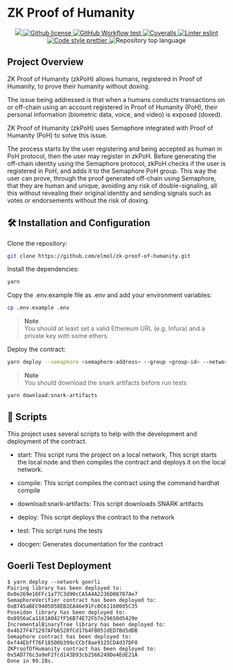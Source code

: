 # ZK Proof of Humanity

<p align="center">
    <a href="https://github.com/elmol/zk-proof-of-humanity" target="_blank">
        <img src="https://img.shields.io/badge/project-ZK%20ProofOfHumanity-blue.svg?style=flat-square">
    </a>
    <a href="/LICENSE">
        <img alt="Github license" src="https://img.shields.io/github/license/elmol/zk-proof-of-humanity.svg?style=flat-square">
    </a>
    <a href="https://github.com/elmol/zk-proof-of-humanity/actions?query=workflow%3Aproduction">
        <img alt="GitHub Workflow test" src="https://img.shields.io/github/actions/workflow/status/elmol/zk-proof-of-humanity/production.yml?branch=main&label=test&style=flat-square&logo=github">
    </a>
    <a href="https://coveralls.io/github/elmol/zk-proof-of-humanity">
        <img alt="Coveralls" src="https://img.shields.io/coveralls/github/elmol/zk-proof-of-humanity?style=flat-square&logo=coveralls">
    </a>
    <a href="https://eslint.org/">
        <img alt="Linter eslint" src="https://img.shields.io/badge/linter-eslint-8080f2?style=flat-square&logo=eslint">
    </a>
    <a href="https://prettier.io/">
        <img alt="Code style prettier" src="https://img.shields.io/badge/code%20style-prettier-f8bc45?style=flat-square&logo=prettier">
    </a>
    <img alt="Repository top language" src="https://img.shields.io/github/languages/top/elmol/zk-proof-of-humanity?style=flat-square">

</p>


## Project Overview

ZK Proof of Humanity (zkPoH) allows humans, registered in Proof of Humanity, to prove their humanity without doxing.

The issue being addressed is that when a humans conducts transactions on or off-chain using an account registered in Proof of Humanity (PoH), their personal information (biometric data, voice, and video) is exposed (doxed).

ZK Proof of Humanity (zkPoH) uses Semaphore integrated with Proof of Humanity (PoH) to solve this issue.


The process starts by the user registering and being accepted as human in PoH protocol, then the user may register in zkPoH. 
Before generating the off-chain identity using the Semaphore protocol, zkPoH checks if the user is registered in PoH, and adds it to the Semaphore PoH group. 
This way the user can prove, through the proof generated off-chain using Semaphore, that they are human and unique, avoiding any risk of double-signaling, all this without revealing their original identity and sending signals such as votes or endorsements without the risk of doxing.

## 🛠  Installation and Configuration

Clone the repository:
```bash
git clone https://github.com/elmol/zk-proof-of-humanity.git
```
Install the dependencies:

```bash
yarn
```

Copy the .env.example file as .env and add your environment variables:

```bash
cp .env.example .env
```

> **Note**  
> You should at least set a valid Ethereum URL (e.g. Infura) and a private key with some ethers.

Deploy the contract:

```bash
yarn deploy --semaphore <semaphore-address> --group <group-id> --network goerli
```

> **Note**  
> You should download the snark artifacts before run tests

```bash
yarn download:snark-artifacts
```

## 📜 Scripts

This project uses several scripts to help with the development and deployment of the contract.

- start: This script runs the project on a local network, This script starts the local node and then compiles the contract and deploys it on the local network.

- compile: This script compiles the contract using the command hardhat compile

- download:snark-artifacts: This script downloads SNARK artifacts

- deploy: This script deploys the contract to the network

- test: This script runs the tests

- docgen: Generates documentation for the contract


## Goerli Test Deployment

```
$ yarn deploy --network goerli
Pairing library has been deployed to: 0x0e269e16FFc1a77C3d90cCA5A4A2236D08707Ae7
SemaphoreVerifier contract has been deployed to: 0xB745aBEC9405058EB2EA46e91Fc0C611600d5C35
Poseidon library has been deployed to: 0x8956aCa1161A042fF56B74E72Fb7e29650d5429e
IncrementalBinaryTree library has been deployed to: 0x4b27F471297AFb6520fCd17b4FB051dED7Bd5dDB
Semaphore contract has been deployed to: 0xf44Ebff76F18500b399cCCbf8ae9125CD4d37DF0
ZKProofOfHumanity contract has been deployed to: 0x5AD776c3a9eF2fcd143D93cb2566249De4EdE21A
Done in 99.28s.
```
